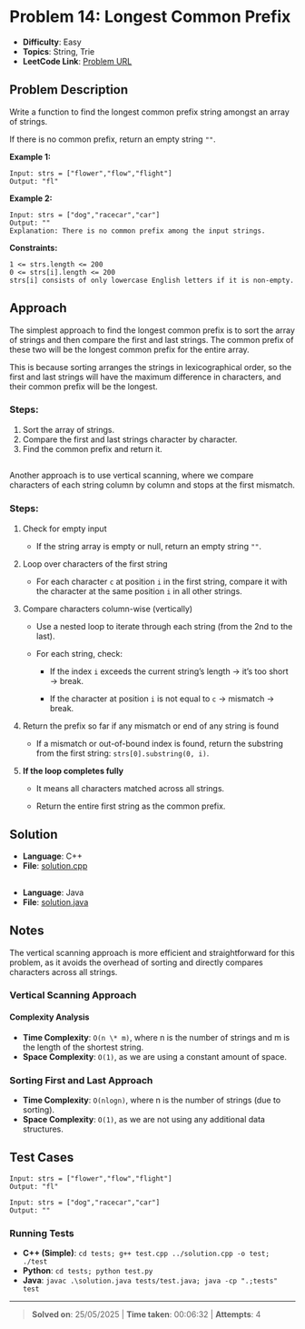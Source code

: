 # Problem 14: Longest Common Prefix

- **Difficulty**: Easy
- **Topics**: String, Trie
- **LeetCode Link**: [Problem URL](https://leetcode.com/problems/longest-common-prefix/)

## Problem Description

Write a function to find the longest common prefix string amongst an array of strings.

If there is no common prefix, return an empty string `""`.

**Example 1:**

```plaintext
Input: strs = ["flower","flow","flight"]
Output: "fl"
```

**Example 2:**

```plaintext
Input: strs = ["dog","racecar","car"]
Output: ""
Explanation: There is no common prefix among the input strings.
```

**Constraints:**

```plaintext
1 <= strs.length <= 200
0 <= strs[i].length <= 200
strs[i] consists of only lowercase English letters if it is non-empty.
```

## Approach

The simplest approach to find the longest common prefix is to sort the array of strings and then compare the first and last strings. The common prefix of these two will be the longest common prefix for the entire array.

This is because sorting arranges the strings in lexicographical order, so the first and last strings will have the maximum difference in characters, and their common prefix will be the longest.

### Steps:

1. Sort the array of strings.
2. Compare the first and last strings character by character.
3. Find the common prefix and return it.

##

Another approach is to use vertical scanning, where we compare characters of each string column by column and stops at the first mismatch.

### Steps:

1. Check for empty input

   - If the string array is empty or null, return an empty string `""`.

2. Loop over characters of the first string

   - For each character `c` at position `i` in the first string, compare it with the character at the same position `i` in all other strings.

3. Compare characters column-wise (vertically)

   - Use a nested loop to iterate through each string (from the 2nd to the last).

   - For each string, check:

     - If the index `i` exceeds the current string’s length → it’s too short → break.

     - If the character at position `i` is not equal to `c` → mismatch → break.

4. Return the prefix so far if any mismatch or end of any string is found

   - If a mismatch or out-of-bound index is found, return the substring from the first string: `strs[0].substring(0, i)`.

5. **If the loop completes fully**

   - It means all characters matched across all strings.

   - Return the entire first string as the common prefix.

## Solution

- **Language**: C++
- **File**: [solution.cpp](solution.cpp)

##

- **Language**: Java
- **File**: [solution.java](solution.java)

## Notes

The vertical scanning approach is more efficient and straightforward for this problem, as it avoids the overhead of sorting and directly compares characters across all strings.

### Vertical Scanning Approach

#### Complexity Analysis

- **Time Complexity**: `O(n \* m)`, where n is the number of strings and m is the length of the shortest string.
- **Space Complexity**: `O(1)`, as we are using a constant amount of space.

### Sorting First and Last Approach

- **Time Complexity**: `O(nlogn)`, where n is the number of strings (due to sorting).
- **Space Complexity**: `O(1)`, as we are not using any additional data structures.

## Test Cases

```plaintext
Input: strs = ["flower","flow","flight"]
Output: "fl"
```

```plaintext
Input: strs = ["dog","racecar","car"]
Output: ""
```

### Running Tests

- **C++ (Simple)**: `cd tests; g++ test.cpp ../solution.cpp -o test; ./test`
- **Python**: `cd tests; python test.py`
- **Java**: `javac .\solution.java tests/test.java; java -cp ".;tests" test`

---

> **Solved on**: 25/05/2025 |
> **Time taken**: 00:06:32 |
> **Attempts**: 4
